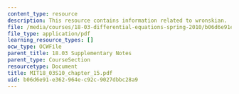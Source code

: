 ```yaml
---
content_type: resource
description: This resource contains information related to wronskian.
file: /media/courses/18-03-differential-equations-spring-2010/b06d6e91e362964ec92c9027dbbc28a9_MIT18_03S10_chapter_15.pdf
file_type: application/pdf
learning_resource_types: []
ocw_type: OCWFile
parent_title: 18.03 Supplementary Notes
parent_type: CourseSection
resourcetype: Document
title: MIT18_03S10_chapter_15.pdf
uid: b06d6e91-e362-964e-c92c-9027dbbc28a9
---
```

